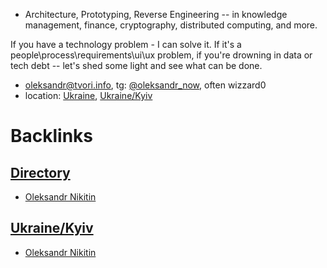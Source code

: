 - Architecture, Prototyping, Reverse Engineering -- in knowledge management, finance, cryptography, distributed computing, and more.

If you have a technology problem - I can solve it. 
If it's a people\process\requirements\ui\ux problem, if you're drowning in data or tech debt -- let's shed some light and see what can be done.
- [oleksandr@tvori.info](mailto:oleksandr@tvori.info), tg: [@oleksandr_now](https://t.me/oleksandr_now), often wizzard0
- location: [Ukraine](<Ukraine.md>), [Ukraine/Kyiv](<Ukraine/Kyiv.md>)

# Backlinks
## [Directory](<Directory.md>)
- [Oleksandr Nikitin](<Oleksandr Nikitin.md>)

## [Ukraine/Kyiv](<Ukraine/Kyiv.md>)
- [Oleksandr Nikitin](<Oleksandr Nikitin.md>)

